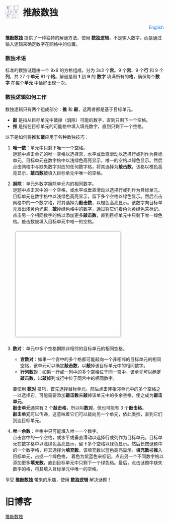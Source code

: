 # <div style="display: flex; align-items: center;"><img src="app.png" alt="Touch Sudoku" style="height: 1.5em; margin-right: 0.5em;">推敲数独</div>

<div style="text-align: right; margin-top: 10px;">
    <a href="README.md" style="text-decoration: none; color: #007bff;">English</a>
</div>

**推敲数独** 提供了一种独特的解谜方法，使用 **数独逻辑**，不是输入数字，而是通过输入逻辑来确定数字在网格中的位置。

### 数独术语
标准的数独谜题由一个 9x9 的方格组成，分为 3x3 个**宫**。9 个**宫**、9 个**行** 和 9 个**列**，共 27 个**单元** 81 个**格**。解谜是用 **1** 到 **9** 的 **数字** 填满所有的**格**，确保每个**数字** 在每个**单元** 中恰好出现一次。

### 数独逻辑如何工作
数独逻辑只有两个组成部分：**推** 和 **敲**，这两者都是基于目标单元。
- **敲** 是指从目标单元中敲掉（消除）可能的数字，直到只剩下一个空格。
- **推** 是指在目标单元的可能格中填入填充数字，直到只剩下一个空格。

以下是如何将**推**和**敲**应用于各种数独技巧：

1. **唯一数**：单元中只剩下唯一一个空格。<br/>
   谜题中点击单元的唯一空格以选择宫，水平或垂直滑动以选择行或列作为目标单元。目标单元在数字格中以浅绿色高亮显示，唯一的空格以绿色显示。然后点击网格中与缺失数字对应的任何数字格，将其选择为**敲击数**，该格以橙色高亮显示，**敲击数**被填入目标单元中唯一的空格。
   &nbsp;

2. **摒除**：单元外数字摒除单元内的相同数字。<br/>
   谜题中点击宫中的一个空格，或水平或垂直滑动以选择行或列作为目标单元。目标单元在数字格中以浅绿色高亮显示，留下多个空格以绿色显示。然后点击网格中的一个数字格，将其选择为**敲击数**，以橙色高亮显示。该数字向目标单元发出浅黄色光束，**敲**掉绿色格中的数字，通过将它们着色为黄绿色来标记。点击另一个相同数字的格以添加更多**敲击数**，直到目标单元中只剩下唯一绿色格。敲击数被填入目标单元中唯一的空格。
   <iframe width="320px" height="320px" src="../showMe.html?delay=300&amp;sudoku=000508040602000000100000000700000209050400000000300000000070100030000050000010000&amp;195=b1-21-45" style="border: solid white 6px; box-shadow: 0px 0px 6px #888888; margin: 10px;"></iframe>
   &nbsp;

3. **数对**：单元中多个空格摒除非相邻的目标单元的相同空格。<br/>
   - **宫数对**：如果一个宫中的多个格都可能敲向一个非相邻的目标单元的相同空格，该单元可以确定**敲击数**，以**敲**掉该目标单元中的相同数字。
   - **行列数对**：如果一行或一列中的多个空格位于同一宫中，该单元可以确定**敲击数**，以**敲**掉列或行中位于同宫中的相同数字。

   要使用 **数对** 技巧，首先选择目标单元，然后点击非相邻单元中的多个空格之一以选择它，可能需要添加**敲击数**来**敲**掉该单元中的多余空格，使之成为**敲击单元**。<br/>
   **敲击单元**通常有 2 个**敲击格**，所以叫**数对**，但也可能有 3 个**敲击格**。<br/>
   **敲击单元**可以传递，这意味着它们可以敲向另一个单元，依此类推，直到它们到达目标单元。
   &nbsp;

4. **唯一余数**：空格中只可能填入唯一一个数字。<br/>
   点击宫中的一个空格，或水平或垂直滑动以选择行或列作为目标单元。目标单元在数字格中以浅绿色高亮显示，留下多个空格以绿色显示。然后长按谜题中的一个数字格，将其选择为**填充数**，该填充数以蓝色高亮显示。**填充数**被**推**入目标单元，占据一个绿色格， 着色为紫蓝色来标记。点击另一个不同数字格以添加更多**填充数**，直到目标单元中只剩下一个绿色格。最后，点击谜题中缺失数字的格，将其填入目标单元中唯一的空格。

享受 **推敲数独** 带来的乐趣，使用 **数独逻辑** 解决谜题！

# 旧博客
[推敲数独](http://touchsudoku.github.io/)

<!-- [推敲数独下载](https://play.google.com/store/apps/details?id=com.touchsudoku.app) -->

<!-- [博客](http://touchsudoku.blogspot.com/) -->
